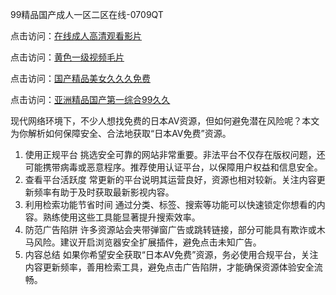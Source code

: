 99精品国产成人一区二区在线-0709QT

点击访问：<a href="https://heiliaozj3tjd.pages.dev">在线成人高清观看影片</a>

点击访问：<a href="https://cfad.pages.dev/">黄色一级视频毛片</a>

点击访问：<a href="https://vassv.pages.dev/">国产精品美女久久久免费</a>

点击访问：<a href="https://heiliaoxqkkct.pages.dev">亚洲精品国产第一综合99久久</a>



现代网络环境下，不少人想找免费的日本AV资源，但如何避免潜在风险呢？本文为你解析如何保障安全、合法地获取“日本AV免费”资源。
1. 使用正规平台
挑选安全可靠的网站非常重要。非法平台不仅存在版权问题，还可能携带病毒或恶意程序。推荐使用认证平台，以保障用户权益和信息安全。
2. 查看平台活跃度
常更新的平台说明其运营良好，资源也相对较新。关注内容更新频率有助于及时获取最新影视内容。
3. 利用检索功能节省时间
通过分类、标签、搜索等功能可以快速锁定你想看的内容。熟练使用这些工具能显著提升搜索效率。
4. 防范广告陷阱
许多资源站会夹带弹窗广告或跳转链接，部分可能具有欺诈或木马风险。建议开启浏览器安全扩展插件，避免点击未知广告。
5. 内容总结
如果你希望安全获取“日本AV免费”资源，务必使用合规平台，关注内容更新频率，善用检索工具，避免点击广告陷阱，才能确保资源体验安全流畅。



<span style="display:none;">[Canonical link]( https://github.com/aad0700925/651153 ）</span>
